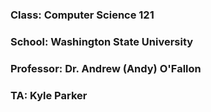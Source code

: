 ### Class: Computer Science 121

### School: Washington State University

### Professor: Dr. Andrew (Andy) O'Fallon

### TA: Kyle Parker

